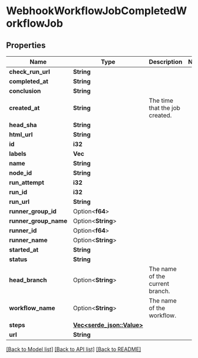 # WebhookWorkflowJobCompletedWorkflowJob

## Properties

Name | Type | Description | Notes
------------ | ------------- | ------------- | -------------
**check_run_url** | **String** |  | 
**completed_at** | **String** |  | 
**conclusion** | **String** |  | 
**created_at** | **String** | The time that the job created. | 
**head_sha** | **String** |  | 
**html_url** | **String** |  | 
**id** | **i32** |  | 
**labels** | **Vec<String>** |  | 
**name** | **String** |  | 
**node_id** | **String** |  | 
**run_attempt** | **i32** |  | 
**run_id** | **i32** |  | 
**run_url** | **String** |  | 
**runner_group_id** | Option<**f64**> |  | 
**runner_group_name** | Option<**String**> |  | 
**runner_id** | Option<**f64**> |  | 
**runner_name** | Option<**String**> |  | 
**started_at** | **String** |  | 
**status** | **String** |  | 
**head_branch** | Option<**String**> | The name of the current branch. | 
**workflow_name** | Option<**String**> | The name of the workflow. | 
**steps** | [**Vec<serde_json::Value>**](serde_json::Value.md) |  | 
**url** | **String** |  | 

[[Back to Model list]](../README.md#documentation-for-models) [[Back to API list]](../README.md#documentation-for-api-endpoints) [[Back to README]](../README.md)


